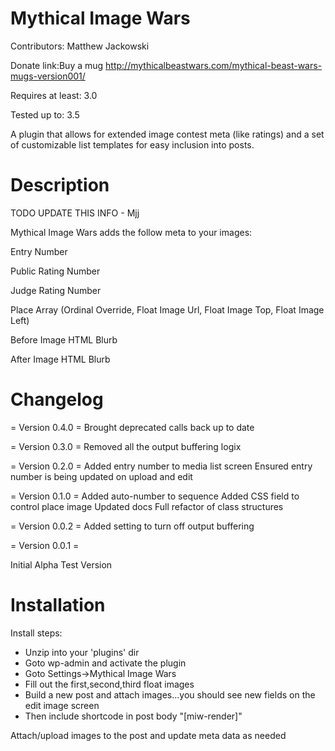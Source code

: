 Mythical Image Wars
===================
Contributors: Matthew Jackowski

Donate link:Buy a mug http://mythicalbeastwars.com/mythical-beast-wars-mugs-version001/

Requires at least: 3.0

Tested up to: 3.5


A plugin that allows for extended image contest meta (like ratings) and a set of customizable list templates for easy inclusion into posts.


Description
===========
TODO UPDATE THIS INFO - Mjj

Mythical Image Wars adds the follow meta to your images:

Entry Number

Public Rating Number

Judge Rating Number

Place Array (Ordinal Override, Float Image Url, Float Image Top, Float Image Left)

Before Image HTML Blurb

After Image HTML Blurb

Changelog
=========
= Version 0.4.0 =
Brought deprecated calls back up to date

= Version 0.3.0 =
Removed all the output buffering logix

= Version 0.2.0 =
Added entry number to media list screen
Ensured entry number is being updated on upload and edit

= Version 0.1.0 =
Added auto-number to sequence
Added CSS field to control place image
Updated docs
Full refactor of class structures

= Version 0.0.2 =
Added setting to turn off output buffering

= Version 0.0.1 = 

Initial Alpha Test Version

Installation
============
Install steps:
+ Unzip into your 'plugins' dir
+ Goto wp-admin and activate the plugin
+ Goto Settings->Mythical Image Wars
+ Fill out the first,second,third float images
+ Build a new post and attach images...you should see new fields on the edit image screen
+ Then include shortcode in post body "[miw-render]"

Attach/upload images to the post and update meta data as needed
